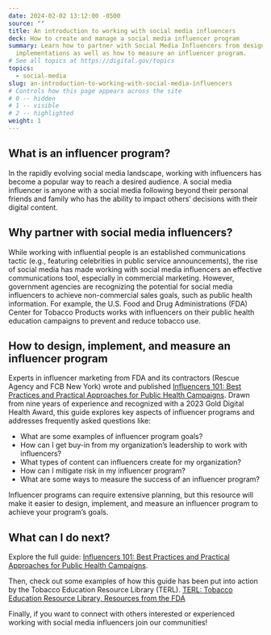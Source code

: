 ```yaml
---
date: 2024-02-02 13:12:00 -0500
source: ""
title: An introduction to working with social media influencers
deck: How to create and manage a social media influencer program
summary: Learn how to partner with Social Media Influencers from design to
  implementations as well as how to measure an influencer program.
# See all topics at https://digital.gov/topics
topics:
  - social-media
slug: an-introduction-to-working-with-social-media-influencers
# Controls how this page appears across the site
# 0 -- hidden
# 1 -- visible
# 2 -- highlighted
weight: 1
---
```


## What is an influencer program?

In the rapidly evolving social media landscape, working with influencers has become a popular way to reach a desired audience. A social media influencer is anyone with a social media following beyond their personal friends and family who has the ability to impact others’ decisions with their digital content.

## Why partner with social media influencers?

While working with influential people is an established communications tactic (e.g., featuring celebrities in public service announcements), the rise of social media has made working with social media influencers an effective communications tool, especially in commercial marketing. However, government agencies are recognizing the potential for social media influencers to achieve non-commercial sales goals, such as public health information. For example, the U.S. Food and Drug Administrations (FDA) Center for Tobacco Products works with influencers on their public health education campaigns to prevent and reduce tobacco use. 

## How to design, implement, and measure an influencer program

Experts in influencer marketing from FDA and its contractors (Rescue Agency and FCB New York) wrote and published [Influencers 101: Best Practices and Practical Approaches for Public Health Campaigns](https://digitalmedia.hhs.gov/tobacco/print_materials/CTP-237?locale=en). Drawn from nine years of experience and recognized with a 2023 Gold Digital Health Award, this guide explores key aspects of influencer programs and addresses frequently asked questions like:

- What are some examples of influencer program goals?
- How can I get buy-in from my organization’s leadership to work with influencers?
- What types of content can influencers create for my organization?
- How can I mitigate risk in my influencer program?
- What are some ways to measure the success of an influencer program?

Influencer programs can require extensive planning, but this resource will make it easier to design, implement, and measure an influencer program to achieve your program’s goals.

## What can I do next?

Explore the full guide:
[Influencers 101: Best Practices and Practical Approaches for Public Health Campaigns]([https://digitalmedia.hhs.gov/tobacco/print_materials/CTP-237?locale=en](https://digitalmedia.hhs.gov/tobacco/print_materials/CTP-237?locale=en)https://digitalmedia.hhs.gov/tobacco/print_materials/CTP-237?locale=en).

Then, check out some examples of how this guide has been put into action by the Tobacco Education Resource Library (TERL).
[TERL: Tobacco Education Resource Library, Resources from the FDA](https://digitalmedia.hhs.gov/tobacco)

Finally, if you want to connect with others interested or experienced working with social media influencers join our communities!
